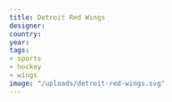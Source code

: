 ```yaml
---
title: Detroit Red Wings
designer: 
country: 
year: 
tags:
- sports
- hockey
- wings
image: "/uploads/detroit-red-wings.svg"
---
```



